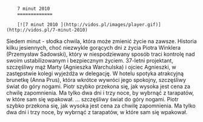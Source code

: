 
        7 minut 2010 
        =============
        
        [![7 minut 2010 ](http://vidos.pl/images/player.gif)](http://vidos.pl/7-minut-2010)
        
        
 Siedem minut - słodka chwila, która może zmienić życie na zawsze. Historia kilku jesiennych, choć niezwykle gorących dni z życia Piotra Winklera (Przemysław Sadowski), który w niespodziewany sposób traci kontrolę nad swoim ustabilizowanym i bezpiecznym życiem. 37-letni projektant, szczęśliwy mąż Marty (Agnieszka Warchulska) i ojciec Agnieszki, w zastępstwie kolegi wyjeżdża w delegację. W hotelu spotyka atrakcyjną brunetkę (Anna Prus), która wkrótce wywróci jego spokojny, szczęśliwy świat do góry nogami. Piotr szybko przekona się, jak wysoka jest cena za chwilę zapomnienia. Ma tylko dwa dni i trzy noce, by wybrnąć z tarapatów, w które sam się wpakował.   ... szczęśliwy świat do góry nogami. Piotr szybko przekona się, jak wysoka jest cena za chwilę zapomnienia. Ma tylko dwa dni i trzy noce, by wybrnąć z tarapatów, w które sam się wpakował.
    